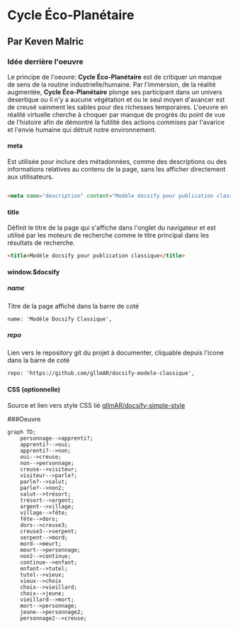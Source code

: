 # Cycle Éco-Planétaire


## Par Keven Malric

### Idée derrière l'oeuvre
Le principe de l'oeuvre: **Cycle Éco-Planétaire** est de critiquer un manque de sens de la routine industrielle/humaine. Par l'immersion, de la réalité augmentée, **Cycle Éco-Planétaire** plonge ses participant dans un univers desertique ou il n'y a aucune végétation et ou le seul moyen d'avancer est de creusé vainment les sables pour des richesses temporaires. L'oeuvre en réalité virtuelle cherche à choquer par manque de progrès du point de vue de l'histoire afin de démontré la futilité des actions commises par l'avarice et l'envie humaine qui détruit notre environnement.

#### meta

Est utilisée pour inclure des métadonnées, comme des descriptions ou des informations relatives au contenu de la page, sans les afficher directement aux utilisateurs.

```html

<meta name="description" content="Modèle docsify pour publication classique">

```

#### title
Définit le titre de la page qui s'affiche dans l'onglet du navigateur et est utilisé par les moteurs de recherche comme le titre principal dans les résultats de recherche.

```html
<title>Modèle docsify pour publication classique</title>
```




#### window.$docsify 

##### name

Titre de la page affiché dans la barre de coté

```html
name: 'Modèle Docsify Classique',
```

##### repo

Lien vers le repository git du projet à documenter, cliquable depuis l'icone dans la barre de coté

```html
repo: 'https://github.com/gllmAR/docsify-modele-classique',
```


#### CSS (optionnelle)

Source et lien vers style CSS lié  [gllmAR/docsify-simple-style](https://github.com/gllmAR/docsify-simple-style/)

###Oeuvre


```mermaid
graph TD;
    personnage-->apprenti?;
    apprenti?-->oui;
    apprenti?-->non;
    oui-->creuse;
    non-->personnage;
    creuse-->visiteur;
    visiteur-->parle?;
    parle?-->salut;
    parle?-->non2;
    salut-->trésort;
    trésort-->argent;
    argent-->village;
    village-->fête;
    fête-->dors;
    dors-->creuse3;
    creuse3-->serpent;
    serpent-->mord;
    mord-->meurt;
    meurt-->personnage;
    non2-->continue;
    continue-->enfant;
    enfant-->tutel;
    tutel-->vieux;
    vieux-->choix
    choix-->vieillard;
    choix-->jeune;
    vieillard-->mort;
    mort-->personnage;
    jeune-->personnage2;
    personnage2-->creuse;
    

```


